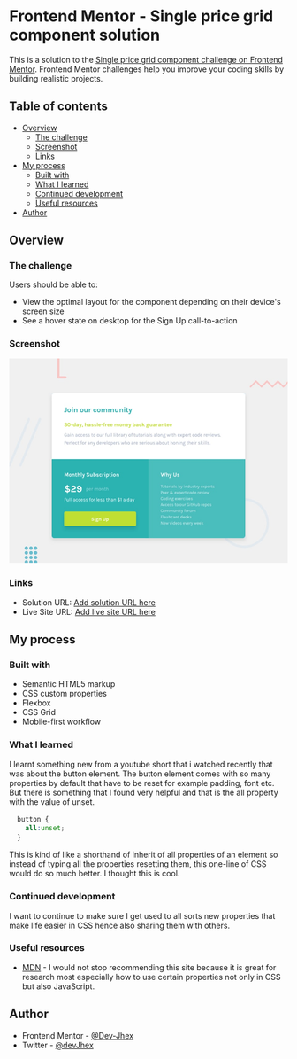 # Frontend Mentor - Single price grid component solution

This is a solution to the [Single price grid component challenge on Frontend Mentor](https://www.frontendmentor.io/challenges/single-price-grid-component-5ce41129d0ff452fec5abbbc). Frontend Mentor challenges help you improve your coding skills by building realistic projects. 

## Table of contents

- [Overview](#overview)
  - [The challenge](#the-challenge)
  - [Screenshot](#screenshot)
  - [Links](#links)
- [My process](#my-process)
  - [Built with](#built-with)
  - [What I learned](#what-i-learned)
  - [Continued development](#continued-development)
  - [Useful resources](#useful-resources)
- [Author](#author)



## Overview

### The challenge

Users should be able to:

- View the optimal layout for the component depending on their device's screen size
- See a hover state on desktop for the Sign Up call-to-action

### Screenshot

![Design preview for the Single price grid component coding challenge](./design/desktop-preview.jpg)


### Links

- Solution URL: [Add solution URL here](https://your-solution-url.com)
- Live Site URL: [Add live site URL here](https://your-live-site-url.com)

## My process

### Built with

- Semantic HTML5 markup
- CSS custom properties
- Flexbox
- CSS Grid
- Mobile-first workflow



### What I learned
I learnt something new from a youtube short that i watched recently that was about the button element. The button element comes with so many properties by default that have to be reset for example padding, font etc. But there is something that I found very helpful and that is the all property with the value of unset.
```css
  button {
    all:unset;
  }
``` 
This is kind of like a shorthand of inherit of all properties of an element so instead of typing all the properties resetting them, this one-line of CSS would do so much better. I thought this is cool.


### Continued development
I want to continue to make sure I get used to all sorts new properties that make life easier in CSS hence also sharing them with others.


### Useful resources

- [MDN](https://developer.mozilla.org) - I would not stop recommending this site because it is great for research most especially how to use certain properties not only in CSS but also JavaScript.

## Author
- Frontend Mentor - [@Dev-Jhex](https://www.frontendmentor.io/profile/Dev-Jhex)
- Twitter - [@devJhex](https://www.twitter.com/devJhex)

